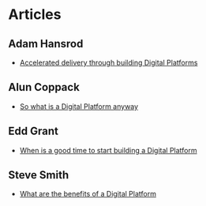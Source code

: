 # Articles

## Adam Hansrod

* [Accelerated delivery through building Digital Platforms](https://www.equalexperts.com/blog/our-thinking/accelerated-delivery-through-building-digital-platforms/)

## Alun Coppack

* [So what is a Digital Platform anyway](https://www.equalexperts.com/blog/our-thinking/so-what-is-a-digital-platform-anyway/)

## Edd Grant

* [When is a good time to start building a Digital Platform](https://www.equalexperts.com/blog/our-thinking/when-is-a-good-time-to-start-building-a-digital-platform/)

## Steve Smith

* [What are the benefits of a Digital Platform](https://www.equalexperts.com/blog/our-thinking/what-are-the-benefits-of-a-digital-platform/)
